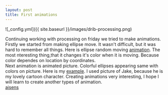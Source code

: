 ```yaml
---
layout: post
title: First animations
---
```

![_config.yml]({{ site.baseurl }}/images/drib-processing.png)

Continuing working with processing on friday we tried to make animations. Firstly we started from making ellipse move. It wasn't difficult, but it was hard to remember all things. Here is ellipse random moving [animation](aisens.github.io/Moving). The most nteresting thing,that it changes it's color when it is moving. Because color dependes on location by coordinates. \
Next animation is animated picture. Colorful ellipses appearing same with colors on picture. Here is my [example](aisens.github.io/Jake). I used picture of Jake, because he is my lovely cartoon character.
Creating animations very interesting, I hope I will learn to create another types of animation.   
[aisens](/photo)
